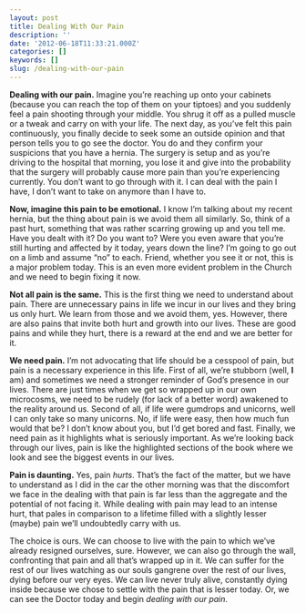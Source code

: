 ```yaml
---
layout: post
title: Dealing With Our Pain
description: ''
date: '2012-06-18T11:33:21.000Z'
categories: []
keywords: []
slug: /dealing-with-our-pain
---
```


**Dealing with our pain.** Imagine you’re reaching up onto your cabinets (because you can reach the top of them on your tiptoes) and you suddenly feel a pain shooting through your middle. You shrug it off as a pulled muscle or a tweak and carry on with your life. The next day, as you’ve felt this pain continuously, you finally decide to seek some an outside opinion and that person tells you to go see the doctor. You do and they confirm your suspicions that you have a hernia. The surgery is setup and as you’re driving to the hospital that morning, you lose it and give into the probability that the surgery will probably cause more pain than you’re experiencing currently. You don’t want to go through with it. I can deal with the pain I have, I don’t want to take on anymore than I have to.

**Now, imagine this pain to be emotional.** I know I’m talking about my recent hernia, but the thing about pain is we avoid them all similarly. So, think of a past hurt, something that was rather scarring growing up and you tell me. Have you dealt with it? Do you want to? Were you even aware that you’re still hurting and affected by it today, years down the line? I’m going to go out on a limb and assume “no” to each. Friend, whether you see it or not, this is a major problem today. This is an even more evident problem in the Church and we need to begin fixing it now.

**Not all pain is the same.** This is the first thing we need to understand about pain. There are unnecessary pains in life we incur in our lives and they bring us only hurt. We learn from those and we avoid them, yes. However, there are also pains that invite both hurt and growth into our lives. These are good pains and while they hurt, there is a reward at the end and we are better for it.

**We need pain.** I’m not advocating that life should be a cesspool of pain, but pain is a necessary experience in this life. First of all, we’re stubborn (well, **I** am) and sometimes we need a stronger reminder of God’s presence in our lives. There are just times when we get so wrapped up in our own microcosms, we need to be rudely (for lack of a better word) awakened to the reality around us. Second of all, if life were gumdrops and unicorns, well I can only take so many unicorns. No, if life were easy, then how much fun would that be? I don’t know about you, but I’d get bored and fast. Finally, we need pain as it highlights what is seriously important. As we’re looking back through our lives, pain is like the highlighted sections of the book where we look and see the biggest events in our lives.

**Pain is daunting.** Yes, pain _hurts_. That’s the fact of the matter, but we have to understand as I did in the car the other morning was that the discomfort we face in the dealing with that pain is far less than the aggregate and the potential of not facing it. While dealing with pain may lead to an intense hurt, that pales in comparison to a lifetime filled with a slightly lesser (maybe) pain we’ll undoubtedly carry with us.

The choice is ours. We can choose to live with the pain to which we’ve already resigned ourselves, sure. However, we can also go through the wall, confronting that pain and all that’s wrapped up in it. We can suffer for the rest of our lives watching as our souls gangrene over the rest of our lives, dying before our very eyes. We can live never truly alive, constantly dying inside because we chose to settle with the pain that is lesser today. Or, we can see the Doctor today and begin _dealing with our pain_.